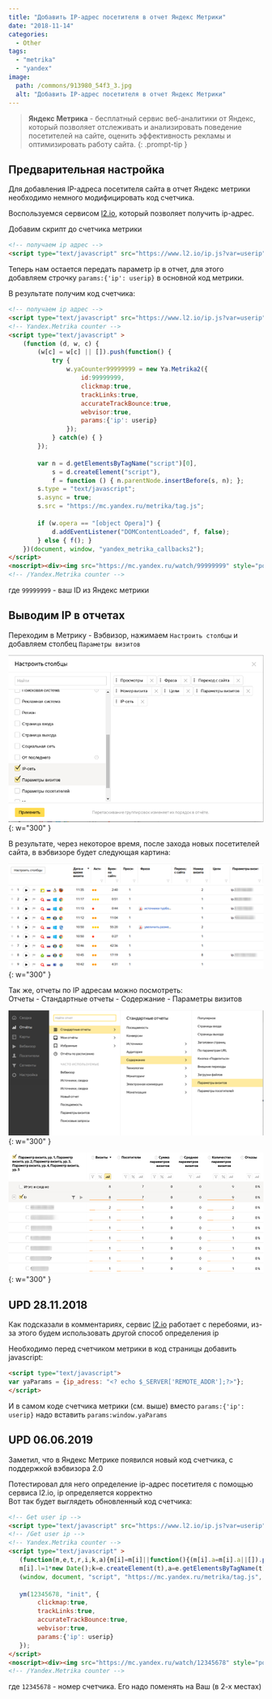 ```yaml
---
title: "Добавить IP-адрес посетителя в отчет Яндекс Метрики"
date: "2018-11-14"
categories: 
  - Other
tags: 
  - "metrika"
  - "yandex"
image:
  path: /commons/913980_54f3_3.jpg
  alt: "Добавить IP-адрес посетителя в отчет Яндекс Метрики"
---
```


> **Яндекс Метрика** - бесплатный сервис веб-аналитики от Яндекс, который позволяет отслеживать и анализировать поведение посетителей на сайте, оценить эффективность рекламы и оптимизировать работу сайта.
{: .prompt-tip }

## Предварительная настройка

Для добавления IP-адреса посетителя сайта в отчет Яндекс метрики необходимо немного модифицировать код счетчика.

Воспользуемся сервисом [l2.io](https://l2.io), который позволяет получить ip-адрес.

Добавим скрипт до счетчика метрики

```html
<!-- получаем ip адрес -->
<script type="text/javascript" src="https://www.l2.io/ip.js?var=userip"></script>
```

Теперь нам остается передать параметр ip в отчет, для этого добавляем строчку `params:{'ip': userip}` в основной код метрики.

В результате получим код счетчика:

```html
<!-- получаем ip адрес -->
<script type="text/javascript" src="https://www.l2.io/ip.js?var=userip"></script>
<!-- Yandex.Metrika counter -->
<script type="text/javascript" >
    (function (d, w, c) {
        (w[c] = w[c] || []).push(function() {
            try {
                w.yaCounter99999999 = new Ya.Metrika2({
                    id:99999999,
                    clickmap:true,
                    trackLinks:true,
                    accurateTrackBounce:true,
                    webvisor:true,
                    params:{'ip': userip}
                });
            } catch(e) { }
        });

        var n = d.getElementsByTagName("script")[0],
            s = d.createElement("script"),
            f = function () { n.parentNode.insertBefore(s, n); };
        s.type = "text/javascript";
        s.async = true;
        s.src = "https://mc.yandex.ru/metrika/tag.js";

        if (w.opera == "[object Opera]") {
            d.addEventListener("DOMContentLoaded", f, false);
        } else { f(); }
    })(document, window, "yandex_metrika_callbacks2");
</script>
<noscript><div><img src="https://mc.yandex.ru/watch/99999999" style="position:absolute; left:-9999px;" alt="" /></div></noscript>
<!-- /Yandex.Metrika counter -->
```

где `99999999` - ваш ID из Яндекс метрики

## Выводим IP в отчетах

Переходим в Метрику - Вэбвизор, нажимаем `Настроить столбцы` и добавляем столбец `Параметры визитов`

![](/assets/img/posts/2018/11/14/2018-11-14_11-50.png){: w="300" }

В результате, через некоторое время, после захода новых посетителей сайта, в вэбвизоре будет следующая картина:

![](/assets/img/posts/2018/11/14/2018-11-14_11-52.png){: w="300" }

Так же, отчеты по IP адресам можно посмотреть:  
Отчеты - Стандартные отчеты - Содержание - Параметры визитов

![](/assets/img/posts/2018/11/14/2018-11-14_11-57.png){: w="300" }

![](/assets/img/posts/2018/11/14/2018-11-14_11-58.png){: w="300" }

## UPD 28.11.2018

Как подсказали в комментариях, сервис [l2.io](https://www.l2.io) работает с перебоями, из-за этого будем использовать другой способ определения ip

Необходимо перед счетчиком метрики в код страницы добавить javascript:

```html
<script type="text/javascript">
var yaParams = {ip_adress: "<? echo $_SERVER['REMOTE_ADDR'];?>"};
</script>
```

И в самом коде счетчика метрики (см. выше) вместо `params:{'ip': userip}` надо вставить `params:window.yaParams`

## UPD 06.06.2019

Заметил, что в Яндекс Метрике появился новый код счетчика, с поддержкой вэбвизора 2.0

Потестировал для него определение ip-адрес посетителя с помощью сервиса l2.io, ip определяется корректно  
Вот так будет выглядеть обновленный код счетчика:

```html
<!-- Get user ip -->
<script type="text/javascript" src="https://www.l2.io/ip.js?var=userip"></script>
<!-- /Get user ip -->
<!-- Yandex.Metrika counter -->
<script type="text/javascript" >
   (function(m,e,t,r,i,k,a){m[i]=m[i]||function(){(m[i].a=m[i].a||[]).push(arguments)};
   m[i].l=1*new Date();k=e.createElement(t),a=e.getElementsByTagName(t)[0],k.async=1,k.src=r,a.parentNode.insertBefore(k,a)})
   (window, document, "script", "https://mc.yandex.ru/metrika/tag.js", "ym");

   ym(12345678, "init", {
        clickmap:true,
        trackLinks:true,
        accurateTrackBounce:true,
        webvisor:true,
        params:{'ip': userip}
   });
</script>
<noscript><div><img src="https://mc.yandex.ru/watch/12345678" style="position:absolute; left:-9999px;" alt="" /></div></noscript>
<!-- /Yandex.Metrika counter -->
```

где `12345678` - номер счетчика. Его надо поменять на Ваш (в 2-х местах)
